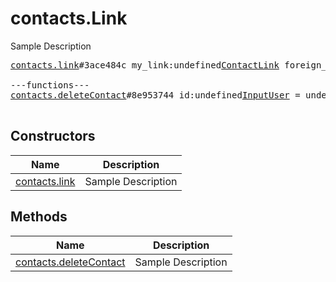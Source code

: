 # contacts.Link

Sample Description

<pre>
<a href="../constructor/contacts.link">contacts.link</a>#3ace484c my_link:undefined<a href="../type/ContactLink.md">ContactLink</a> foreign_link:undefined<a href="../type/ContactLink.md">ContactLink</a> user:undefined<a href="../type/User.md">User</a> = undefined<a href="../type/contacts.Link.md">contacts.Link</a>;

---functions---
<a href="../method/contacts.deleteContact">contacts.deleteContact</a>#8e953744 id:undefined<a href="../type/InputUser.md">InputUser</a> = undefined<a href="../type/contacts.Link.md">contacts.Link</a>;

</pre>

## Constructors

| Name | Description |
|------|-------------|
| [contacts.link](../constructor/contacts.link.md) | Sample Description |

## Methods

| Name | Description |
|------|-------------|
| [contacts.deleteContact](../method/contacts.deleteContact.md) | Sample Description |

